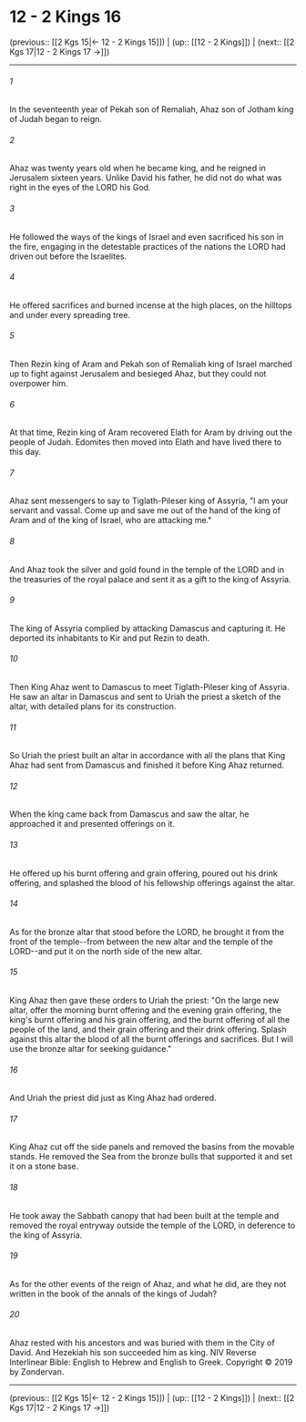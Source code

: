 # 12 - 2 Kings 16

(previous:: [[2 Kgs 15|← 12 - 2 Kings 15]]) | (up:: [[12 - 2 Kings]]) | (next:: [[2 Kgs 17|12 - 2 Kings 17 →]])

***


###### 1 
In the seventeenth year of Pekah son of Remaliah, Ahaz son of Jotham king of Judah began to reign. 

###### 2 
Ahaz was twenty years old when he became king, and he reigned in Jerusalem sixteen years. Unlike David his father, he did not do what was right in the eyes of the LORD his God. 

###### 3 
He followed the ways of the kings of Israel and even sacrificed his son in the fire, engaging in the detestable practices of the nations the LORD had driven out before the Israelites. 

###### 4 
He offered sacrifices and burned incense at the high places, on the hilltops and under every spreading tree. 

###### 5 
Then Rezin king of Aram and Pekah son of Remaliah king of Israel marched up to fight against Jerusalem and besieged Ahaz, but they could not overpower him. 

###### 6 
At that time, Rezin king of Aram recovered Elath for Aram by driving out the people of Judah. Edomites then moved into Elath and have lived there to this day. 

###### 7 
Ahaz sent messengers to say to Tiglath-Pileser king of Assyria, "I am your servant and vassal. Come up and save me out of the hand of the king of Aram and of the king of Israel, who are attacking me." 

###### 8 
And Ahaz took the silver and gold found in the temple of the LORD and in the treasuries of the royal palace and sent it as a gift to the king of Assyria. 

###### 9 
The king of Assyria complied by attacking Damascus and capturing it. He deported its inhabitants to Kir and put Rezin to death. 

###### 10 
Then King Ahaz went to Damascus to meet Tiglath-Pileser king of Assyria. He saw an altar in Damascus and sent to Uriah the priest a sketch of the altar, with detailed plans for its construction. 

###### 11 
So Uriah the priest built an altar in accordance with all the plans that King Ahaz had sent from Damascus and finished it before King Ahaz returned. 

###### 12 
When the king came back from Damascus and saw the altar, he approached it and presented offerings on it. 

###### 13 
He offered up his burnt offering and grain offering, poured out his drink offering, and splashed the blood of his fellowship offerings against the altar. 

###### 14 
As for the bronze altar that stood before the LORD, he brought it from the front of the temple--from between the new altar and the temple of the LORD--and put it on the north side of the new altar. 

###### 15 
King Ahaz then gave these orders to Uriah the priest: "On the large new altar, offer the morning burnt offering and the evening grain offering, the king's burnt offering and his grain offering, and the burnt offering of all the people of the land, and their grain offering and their drink offering. Splash against this altar the blood of all the burnt offerings and sacrifices. But I will use the bronze altar for seeking guidance." 

###### 16 
And Uriah the priest did just as King Ahaz had ordered. 

###### 17 
King Ahaz cut off the side panels and removed the basins from the movable stands. He removed the Sea from the bronze bulls that supported it and set it on a stone base. 

###### 18 
He took away the Sabbath canopy that had been built at the temple and removed the royal entryway outside the temple of the LORD, in deference to the king of Assyria. 

###### 19 
As for the other events of the reign of Ahaz, and what he did, are they not written in the book of the annals of the kings of Judah? 

###### 20 
Ahaz rested with his ancestors and was buried with them in the City of David. And Hezekiah his son succeeded him as king. NIV Reverse Interlinear Bible: English to Hebrew and English to Greek. Copyright © 2019 by Zondervan.

***

(previous:: [[2 Kgs 15|← 12 - 2 Kings 15]]) | (up:: [[12 - 2 Kings]]) | (next:: [[2 Kgs 17|12 - 2 Kings 17 →]])
